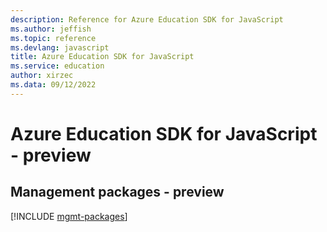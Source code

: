 ```yaml
---
description: Reference for Azure Education SDK for JavaScript
ms.author: jeffish
ms.topic: reference
ms.devlang: javascript
title: Azure Education SDK for JavaScript
ms.service: education
author: xirzec
ms.data: 09/12/2022
---
```

# Azure Education SDK for JavaScript - preview

## Management packages - preview
[!INCLUDE [mgmt-packages](education-mgmt-index.md)]